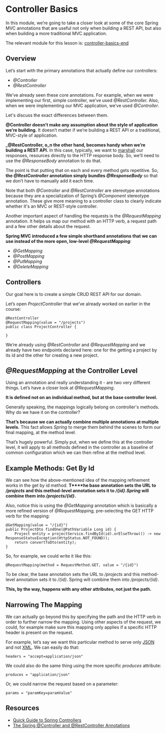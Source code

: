 # Controller Basics

In this module, we’re going to take a closer look at some of the core Spring MVC annotations that are useful not only when building a REST API, but also when building a more traditional MVC application.

The relevant module for this lesson is: [controller-basics-end](https://github.com/nbicocchi/spring-boot-course/tree/module8/controller-basics-end)

## Overview

Let’s start with the primary annotations that actually define our controllers:

-   _@Controller_
-   _@RestController_

We’ve already seen these core annotations. For example, when we were implementing our first, simple controller, we’ve used _@RestController._ Also, when we were implementing our MVC application, we’ve used _@Controller_.

Let's discuss the exact differences between them.

**@Controller doesn’t make any assumption about the style of application we’re building.** It doesn’t matter if we’re building a REST API or a traditional, MVC-style of application.

**_@RestController, o_n the other hand, becomes handy when we’re building a REST API.** In this case, typically, we want to [marshall](https://en.wikipedia.org/wiki/Marshalling_(computer_science)) our responses, resources directly to the HTTP response body. So, we’ll need to use the _@ResponseBody_ annotation to do that.

The point is that putting that on each and every method gets repetitive. So, **the _@RestController_ annotation simply bundles _@ResponseBody_** so that we don’t have to manually add it each time.

Note that both _@Controller_ and _@RestController_ are stereotype annotations because they are a specialization of Spring’s _@Component_ stereotype annotation. These give more meaning to a controller class to clearly indicate whether it's an MVC or REST-style controller.

Another important aspect of handling the requests is the _@RequestMapping_ annotation. It helps us map our method with an HTTP verb, a request path and a few other details about the request.

**Spring MVC introduced a few simple shorthand annotations that we can use instead of the more open, low-level _@RequestMapping_**_:_

-   _@GetMapping_
-   _@PostMapping_
-   _@PutMapping_
-   _@DeleteMapping_

## Controllers

Our goal here is to create a simple CRUD REST API for our domain.

Let’s open _ProjectController_ that we’ve already worked on earlier in the course:

```
@RestController
@RequestMapping(value = "/projects")
public class ProjectController {

}
```

We’re already using _@RestController_ and _@RequestMapping_ and we already have two endpoints declared here: one for the getting a project by its id and the other for creating a new project.

## _@RequestMapping_ at the Controller Level

Using an annotation and really understanding it - are two very different things. Let’s have a closer look at _@RequestMapping_.

**It is defined not on an individual method, but at the base controller level.**

Generally speaking, the mappings logically belong on controller's methods. Why do we have it on the controller?

**That’s because we can actually combine multiple annotations at multiple levels.** This fact allows _Spring_ to merge them behind the scenes to form our final mapping, at the method level.

That’s hugely powerful. Simply put, when we define this at the controller level, it will apply to all methods defined in the controller as a baseline of common configuration which we can then refine at the method level.

## Example Methods: Get By Id

We can see how the above-mentioned idea of the mapping refinement works in the get by id method. **T****he base annotation sets the URL to _/projects_ and this method-level annotation sets it to _/{id}_._Spring_ will combine them into _/projects/{id}_.**

Also, notice this is using the _@GetMapping_ annotation which is basically a more refined version of _@RequestMapping,_ pre-selecting the GET HTTP verb for the mapping:

```
@GetMapping(value = "/{id}")
public ProjectDto findOne(@PathVariable Long id) {
    Project entity = projectService.findById(id).orElseThrow(() -> new ResponseStatusException(HttpStatus.NOT_FOUND));
    return convertToDto(entity);
}
```

So, for example, we could write it like this:

```
@RequestMapping(method = RequestMethod.GET, value = "/{id}")
```

To be clear, the base annotation sets the URL to _/projects_ and this method-level annotation sets it to _/{id}_. Spring will combine them into _/projects/{id}_.

**This, by the way, happens with any other attributes, not just the path.**

## Narrowing The Mapping

We can actually go beyond this by specifying the path and the HTTP verb in order to further narrow the mapping. Using other aspects of the request, we could, for example make sure this mapping only applies if a specific HTTP header is present on the request.

For example, let’s say we want this particular method to serve only [JSON](https://www.json.org/) and not [XML](https://en.wikipedia.org/wiki/XML)_._ We can easily do that:

```
headers = "accept=application/json"
```

We could also do the same thing using the more specific _produces_ attribute:

```
produces = "application/json"
```

Or, we could narrow the request based on a parameter:

```
params = "paramKey=paramValue"
```


## Resources
- [Quick Guide to Spring Controllers](https://www.baeldung.com/spring-controllers)
- [The Spring @Controller and @RestController Annotations](https://www.baeldung.com/spring-controller-vs-restcontroller)

